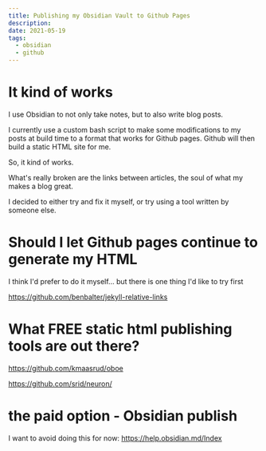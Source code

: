 ```yaml
---
title: Publishing my Obsidian Vault to Github Pages
description:
date: 2021-05-19
tags:
  - obsidian
  - github
---
```


# It kind of works

I use Obsidian to not only take notes, but to also write blog posts.

I currently use a custom bash script to make some modifications to my posts at build time to a format that works for Github pages. Github will then build a static HTML site for me.

So, it kind of works.

What's really broken are the links between articles, the soul of what my makes a blog great.

I decided to either try and fix it myself, or try using a tool written by someone else.

# Should I let Github pages continue to generate my HTML

I think I'd prefer to do it myself... but there is one thing I'd like to try first

https://github.com/benbalter/jekyll-relative-links



# What FREE static html publishing tools are out there?

https://github.com/kmaasrud/oboe

https://github.com/srid/neuron/

# the paid option - Obsidian publish

I want to avoid doing this for now: https://help.obsidian.md/Index